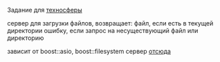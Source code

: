 Задание для [техносферы](https://sphere.mail.ru/news/9408/hakaton-v-mailru-group-messendzher-za-2-nedeli-1/)

сервер для загрузки файлов, возвращает:
    файл, если есть в текущей директории
    ошибку, если запрос на несуществующий файл или директорию

зависит от boost::asio, boost::filesystem
сервер [отсюда](https://github.com/eidheim/Simple-Web-Server)
